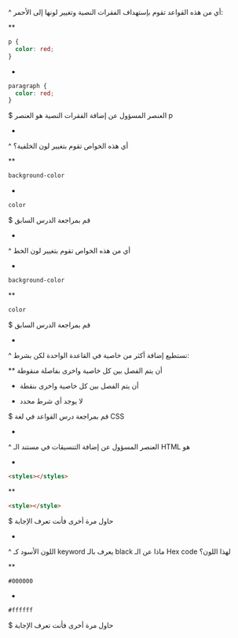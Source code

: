 ^ أي من هذه القواعد تقوم بإستهداف الفقرات النصية وتغيير لونها إلى الأحمر:

**

```css
p {
  color: red;
}
```

*

```css
paragraph {
  color: red;
}
```

$ العنصر المسؤول عن إضافة الفقرات النصية هو العنصر p

-

^ أي هذه الخواص تقوم بتغيير لون الخلفية؟


** 

```css
background-color
```

* 

```css
color
```


$ قم بمراجعة الدرس السابق


-

^ أي من هذه الخواص تقوم بتغيير لون الخط


* 

```css
background-color
```

**

```css
color
```


$ قم بمراجعة الدرس السابق

-

^ نستطيع إضافة أكثر من خاصية في القاعدة الواحدة لكن بشرط:

** أن يتم الفصل بين كل خاصية واخرى بفاصلة منقوطة

* أن يتم الفصل بين كل خاصية واخرى بنقطة

* لا يوجد أي شرط محدد

$ قم بمراجعة درس القواعد في لغة CSS

-

^ العنصر المسؤول عن إضافة التنسيقات في مستند الـ HTML هو


*

```html
<styles></styles>
```

**

```html
<style></style>
```

$ حاول مرة أخرى فأنت تعرف الإجابة

-

^ اللون الأسود كـ keyword يعرف بالـ black ماذا عن الـ Hex code لهذا اللون؟


**

```html
#000000
```

*

```html
#ffffff
```

$ حاول مرة أخرى فأنت تعرف الإجابة